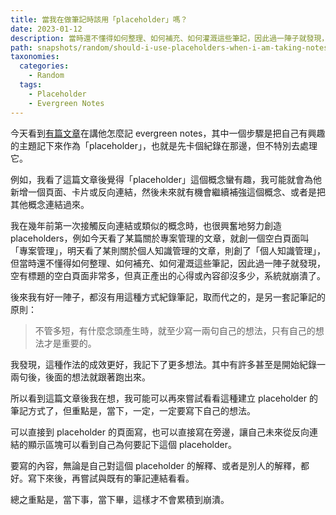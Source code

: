 ```yaml
---
title: 當我在做筆記時該用「placeholder」嗎？
date: 2023-01-12
description: 當時還不懂得如何整理、如何補充、如何灌溉這些筆記，因此過一陣子就發現，空有標題的空白頁面非常多，但真正產出的心得或內容卻沒多少，系統就崩潰了。
path: snapshots/random/should-i-use-placeholders-when-i-am-taking-notes
taxonomies:
  categories: 
    - Random
  tags: 
    - Placeholder
    - Evergreen Notes
---
```


今天看到[有篇文章](https://medium.com/@mattbrockwell/a-taxonomy-of-notes-c6fc77aac311)在講他怎麼記 evergreen notes，其中一個步驟是把自己有興趣的主題記下來作為「placeholder」，也就是先卡個紀錄在那邊，但不特別去處理它。

例如，我看了這篇文章後覺得「placeholder」這個概念蠻有趣，我可能就會為他新增一個頁面、卡片或反向連結，然後未來就有機會繼續補強這個概念、或者是把其他概念連結過來。

我在幾年前第一次接觸反向連結或類似的概念時，也很興奮地努力創造 placeholders，例如今天看了某篇關於專案管理的文章，就創一個空白頁面叫「專案管理」，明天看了某則關於個人知識管理的文章，則創了「個人知識管理」，但當時還不懂得如何整理、如何補充、如何灌溉這些筆記，因此過一陣子就發現，空有標題的空白頁面非常多，但真正產出的心得或內容卻沒多少，系統就崩潰了。

後來我有好一陣子，都沒有用這種方式紀錄筆記，取而代之的，是另一套記筆記的原則：

> 不管多短，有什麼念頭產生時，就至少寫一兩句自己的想法，只有自己的想法才是重要的。

我發現，這種作法的成效更好，我記下了更多想法。其中有許多甚至是開始紀錄一兩句後，後面的想法就跟著跑出來。

所以看到這篇文章後我在想，我可能可以再來嘗試看看這種建立 placeholder 的筆記方式了，但重點是，當下，一定，一定要寫下自己的想法。

可以直接到 placeholder 的頁面寫，也可以直接寫在旁邊，讓自己未來從反向連結的顯示區塊可以看到自己為何要記下這個 placeholder。

要寫的內容，無論是自己對這個 placeholder 的解釋、或者是別人的解釋，都好。寫下來後，再嘗試與既有的筆記連結看看。

總之重點是，當下事，當下畢，這樣才不會累積到崩潰。